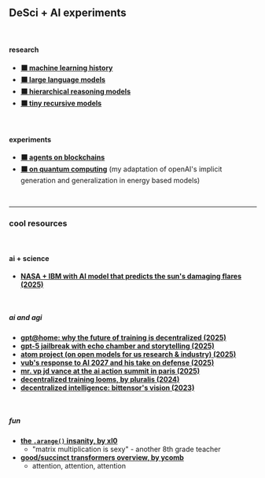 ## DeSci + AI experiments

 <br>

#### research

* **[⬛ machine learning history](deep_learning)**
* **[⬛ large language models](llms)**
* **[⬛ hierarchical reasoning models](hrm)**
* **[⬛ tiny recursive models](trm)**

<br>

#### experiments

* **[⬛ agents on blockchains](crypto_agents)**
* **[⬛ on quantum computing](EBMs)** (my adaptation of openAI's implicit generation and generalization in energy based
models)

<br>

---

### cool resources

<br>

#### ai + science

* **[NASA + IBM with AI model that predicts the sun's damaging flares (2025)](https://www.youtube.com/watch?v=KWMoF97C1Ds)**

<br>

##### ai and agi


* **[gpt@home: why the future of training is decentralized (2025)](https://www.gensyn.ai/articles/gpt-at-home)**
* **[gpt-5 jailbreak with echo chamber and storytelling
  (2025)](https://neuraltrust.ai/blog/gpt-5-jailbreak-with-echo-chamber-and-storytelling)**
* **[atom project (on open models for us research & industry) (2025)](https://www.atomproject.ai/)**
* **[vub's response to AI 2027 and his take on defense (2025)](https://vitalik.eth.limo/general/2025/07/10/2027.html)**
* **[mr. vp jd vance at the ai action summit in paris (2025)](https://www.youtube.com/watch?v=MnKsxnP2IVk)**
* **[decentralized training looms, by pluralis (2024)](https://blog.pluralis.ai/p/decentralized-ai-looms)**
* **[decentralized intelligence: bittensor's vision (2023)](https://plaintextcapital.com/blog/bittensors_ai_vision/)**

<br>

##### fun

* **[the `.arange()` insanity, by xl0](https://xl0.github.io/tinygrad-notes/arange.html)**
  - "matrix multiplication is sexy" - another 8th grade teacher
* **[good/succinct transformers overview, by ycomb](https://www.youtube.com/watch?v=JZLZQVmfGn8)**
  - attention, attention, attention
